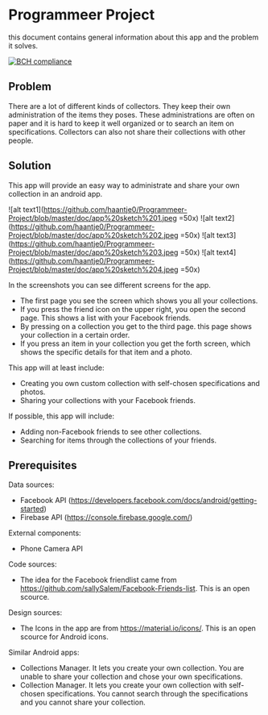 # Programmeer Project
this document contains general information about this app and the problem it solves.

[![BCH compliance](https://bettercodehub.com/edge/badge/haantje0/Programmeer-Project?branch=master)](https://bettercodehub.com/)

## Problem
There are a lot of different kinds of collectors. They keep their own administration of the items they poses. These administrations are often on paper and it is hard to keep it well organized or to search an item on specifications. Collectors can also not share their collections with other people.

## Solution
This app will provide an easy way to administrate and share your own collection in an android app.

![alt text1](https://github.com/haantje0/Programmeer-Project/blob/master/doc/app%20sketch%201.jpeg =50x) ![alt text2](https://github.com/haantje0/Programmeer-Project/blob/master/doc/app%20sketch%202.jpeg =50x) ![alt text3](https://github.com/haantje0/Programmeer-Project/blob/master/doc/app%20sketch%203.jpeg =50x) ![alt text4](https://github.com/haantje0/Programmeer-Project/blob/master/doc/app%20sketch%204.jpeg =50x)


In the screenshots you can see different screens for the app. 
- The first page you see the screen which shows you all your collections.
- If you press the friend icon on the upper right, you open the second page. This shows a list with your Facebook friends.
- By pressing on a collection you get to the third page. this page shows your collection in a certain order.
- If you press an item in your collection you get the forth screen, which shows the specific details for that item and a photo.

This app will at least include:
-	Creating you own custom collection with self-chosen specifications and photos.
-	Sharing your collections with your Facebook friends.

If possible, this app will include:
-	Adding non-Facebook friends to see other collections.
-	Searching for items through the collections of your friends.

## Prerequisites
Data sources:
- Facebook API (https://developers.facebook.com/docs/android/getting-started)
- Firebase API (https://console.firebase.google.com/)

External components:
- Phone Camera API

Code sources:
- The idea for the Facebook friendlist came from https://github.com/sallySalem/Facebook-Friends-list. This is an open scource.

Design sources:
- The Icons in the app are from https://material.io/icons/. This is an open scource for Android icons.

Similar Android apps:
- Collections Manager. It lets you create your own collection. You are unable to share your collection and chose your own specifications.
- Collection Manager. It lets you create your own collection with self-chosen specifications. You cannot search through the specifications and you cannot share your collection.
